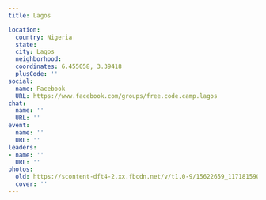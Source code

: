 ```yaml
---
title: Lagos

location:
  country: Nigeria
  state: 
  city: Lagos
  neighborhood: 
  coordinates: 6.455058, 3.39418
  plusCode: ''
social:
  name: Facebook
  URL: https://www.facebook.com/groups/free.code.camp.lagos
chat:
  name: ''
  URL: ''
event:
  name: ''
  URL: ''
leaders:
- name: ''
  URL: ''
photos:
  old: https://scontent-dft4-2.xx.fbcdn.net/v/t1.0-9/15622659_1171815909522114_1489651884259638733_n.jpg?oh=aa44772f87e432aac8a71f7d33367e4f&oe=595B5D7E
  cover: ''
---
```

